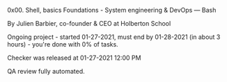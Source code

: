 0x00. Shell, basics
 Foundations - System engineering & DevOps ― Bash

 By Julien Barbier, co-founder & CEO at Holberton School

 Ongoing project - started 01-27-2021, must end by 01-28-2021 (in about 3 hours) - you're done with 0% of tasks.

 Checker was released at 01-27-2021 12:00 PM

 QA review fully automated.